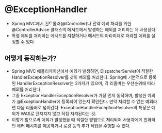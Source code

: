 # @ExceptionHandler
- Spring MVC에서 컨트롤러(@Controller)나 전역 예외 처리를 위한 @ControllerAdvice 클래스의 메서드에서 발생하는 예외를 처리하는 데 사용된다.
- 특정 예외를 처리하는 메서드를 지정하거나 메서드의 파라미터로 처리할 예외를 설정할 수 있다.

## 어떻게 동작하는가?
- Spring MVC 애플리케이션에서 예외가 발생하면, DispatcherServlet이 적절한 HandlerExceptionResolver를 찾아 예외를 처리한다. Spring에 기본적으로 등록된 HandlerExceptionResolver는 3가지가 있으며, 각 리졸버는 우선순위에 따라 예외를 처리한다.
- 그중 ExceptionHandlerExceptionResolver가 가장 먼저 동작하며, 발생한 예외가 @ExceptionHandler에 등록되어 있는지 확인한다. 만약 처리할 수 없는 예외라면 다음 리졸버로 넘어간다.
ExceptionHandlerExceptionResolver의 특징은 예외가 WAS로 던져지지 않고 직접 처리된다는 것.
- 이렇게 함으로써 예외가 발생했을 때 적절한 방법으로 처리되어 사용자에게 친화적인 에러 메시지를 제공하거나 로깅 등의 추가 작업을 수행할 수 있다.